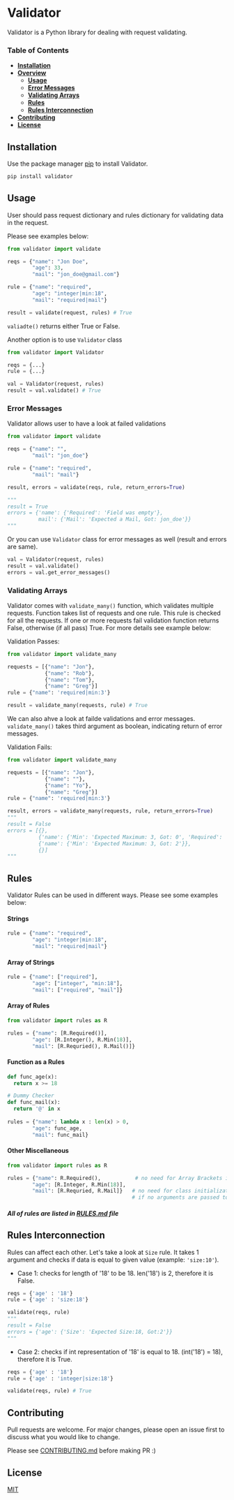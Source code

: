 # Validator

Validator is a Python library for dealing with request validating.

### Table of Contents
* **[Installation](#Installation)**
* **[Overview](#Overview)**
   * **[Usage](#Usage)**
   * **[Error Messages](#Error-Messages)**
   * **[Validating Arrays](#Validating-Arrays)**
   * **[Rules](#Rules)**
   * **[Rules Interconnection](#Rules-Interconnection)**
* **[Contributing](#Contributing)**
* **[License](#License)**

<a name="Installation"></a>
## Installation

Use the package manager [pip](https://pypi.org/project/validator/) to install Validator.

```bash
pip install validator
```

<a name="Overview"></a>

<a name="Usage"></a>
## Usage

User should pass request dictionary and rules dictionary for validating data in the request.

Please see examples below:

```python
from validator import validate

reqs = {"name": "Jon Doe",
        "age": 33,
        "mail": "jon_doe@gmail.com"}

rule = {"name": "required",
        "age": "integer|min:18",
        "mail": "required|mail"}

result = validate(request, rules) # True
```
`valiadte()` returns either True or False.

Another option is to use `Validator` class
```python
from validator import Validator

reqs = {...}
rule = {...}

val = Validator(request, rules)
result = val.validate() # True
```

<a name="Error-Messages"></a>
### Error Messages
Validator allows user to have a look at failed validations

```python
from validator import validate

reqs = {"name": "",
        "mail": "jon_doe"}

rule = {"name": "required",
        "mail": "mail"}

result, errors = validate(reqs, rule, return_errors=True)

"""
result = True
errors = {'name': {'Required': 'Field was empty'},
          mail': {'Mail': 'Expected a Mail, Got: jon_doe'}}
"""
```

Or you can use `Validator` class for error messages as well (result and errors are same).

```python
val = Validator(request, rules)
result = val.validate()
errors = val.get_error_messages()
```


<a name="Validating-Arrays"></a>
### Validating Arrays
Validator comes with `validate_many()` function, which validates multiple requests. Function takes list of requests and one rule. This rule is checked for all the requests. If one or more requests fail validation function returns False, otherwise (if all pass) True. For more details see example below:

Validation Passes:
```python
from validator import validate_many

requests = [{"name": "Jon"},
            {"name": "Rob"},
            {"name": "Tom"},
            {"name": "Greg"}]
rule = {"name": 'required|min:3'}

result = validate_many(requests, rule) # True
```
We can also ahve a look at failde validations and error messages. `validate_many()` takes third argument as boolean, indicating return of error messages.

Validation Fails:
```python
from validator import validate_many

requests = [{"name": "Jon"},
            {"name": ""},
            {"name": "Yo"},
            {"name": "Greg"}]
rule = {"name": 'required|min:3'}

result, errors = validate_many(requests, rule, return_errors=True)
"""
result = False
errors = [{},
          {'name': {'Min': 'Expected Maximum: 3, Got: 0', 'Required': 'Field was empty'}},
          {'name': {'Min': 'Expected Maximum: 3, Got: 2'}},
          {}]
"""
```

<a name="Rules"></a>
## Rules

Validator Rules can be used in different ways. Please see some examples below:

#### Strings

```python
rule = {"name": "required",
        "age": "integer|min:18",
        "mail": "required|mail"}
```
#### Array of Strings
```python
rule = {"name": ["required"],
        "age": ["integer", "min:18"],
        "mail": ["required", "mail"]}
```

#### Array of Rules
```python
from validator import rules as R

rules = {"name": [R.Required()],
        "age": [R.Integer(), R.Min(18)],
        "mail": [R.Requried(), R.Mail()]}
```


#### Function as a Rules
```python
def func_age(x):
  return x >= 18

# Dummy Checker
def func_mail(x):
  return '@' in x
  
rules = {"name": lambda x : len(x) > 0,
        "age": func_age,
        "mail": func_mail}
```

#### Other Miscellaneous
```python
from validator import rules as R

rules = {"name": R.Required(),           # no need for Array Brackets if one rule
        "age": [R.Integer, R.Min(18)],
        "mail": [R.Requried, R.Mail]}   # no need for class initialization with brakcets () 
                                        # if no arguments are passed to rule
```

#### *All of rules are listed in [RULES.md](https://github.com/CSenshi/Validator/blob/master/RULES.md) file*


<a name="Rules-Interconnection"></a>
## Rules Interconnection
Rules can affect each other. Let's take a look at `Size` rule. It takes 1 argument and checks if data is equal to given value (example: `'size:10'`).


* Case 1: checks for length of '18' to be 18. len('18') is 2, therefore it is False.
```python
reqs = {'age' : '18'}
rule = {'age' : 'size:18'}

validate(reqs, rule)
"""
result = False
errors = {'age': {'Size': 'Expected Size:18, Got:2'}}
"""
```

* Case 2: checks if int representation of '18' is equal to 18. (int('18') = 18), therefore it is True.
```python
reqs = {'age' : '18'}
rule = {'age' : 'integer|size:18'}

validate(reqs, rule) # True
```

<a name="Contributing"></a>
## Contributing
Pull requests are welcome. For major changes, please open an issue first to discuss what you would like to change.

Please see [CONTRIBUTING.md](https://github.com/CSenshi/Validator/blob/master/CONTRIBUTING.md) before making PR :)


<a name="License"></a>
## License
[MIT](https://choosealicense.com/licenses/mit/)
